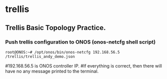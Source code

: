 # trellis

## Trellis Basic Topology Practice.


### Push trellis configuration to ONOS (onos-netcfg shell script)
````shell
root@ONOS:~# /opt/onos/bin/onos-netcfg 192.168.56.5 /trellis/trellis_andy_demo.json
````
#192.168.56.5 is ONOS controller IP.
#If everything is correct, then there will have no any message printed to the terminal.

